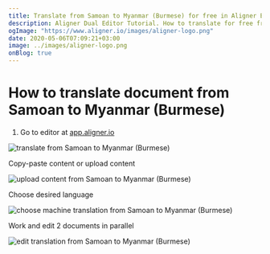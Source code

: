 ```yaml
---
title: Translate from Samoan to Myanmar (Burmese) for free in Aligner Editor
description: Aligner Dual Editor Tutorial. How to translate for free from Samoan to Myanmar (Burmese). Aligner is multilingual document management platform. 
ogImage: "https://www.aligner.io/images/aligner-logo.png"
date: 2020-05-06T07:09:21+03:00
image: ../images/aligner-logo.png
onBlog: true
---
```


# How to translate document from Samoan to Myanmar (Burmese)

1. Go to editor at [app.aligner.io](https://app.aligner.io "Aligner App web page")

![translate from Samoan to Myanmar (Burmese)](../aligner-blank-editor.png "translate from Samoan to Myanmar (Burmese)")

Copy-paste content or upload content

![upload content from Samoan to Myanmar (Burmese)](../aligner-uploaded-document.png "upload content from Samoan to Myanmar (Burmese)")

Choose desired language

![choose machine translation from Samoan to Myanmar (Burmese)](../aligner-language-dropdown.png "choose machine translation from Samoan to Myanmar (Burmese)")

Work and edit 2 documents in parallel

![edit translation from Samoan to Myanmar (Burmese)](../aligner-double-sitded-editor.png "edit translation from Samoan to Myanmar (Burmese)")

